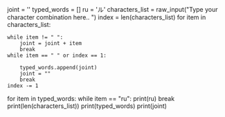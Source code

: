 joint = ''
typed_words = []
ru = 'ル'
characters_list  = raw_input("Type your character combination here.. ")
index = len(characters_list)
for item in characters_list:
 
    while item != " ":
        joint = joint + item
        break
    while item == " " or index == 1:

        typed_words.append(joint)
        joint = ""
        break
    index -= 1
   
for item in typed_words:
    while item == "ru":
        print(ru)
        break
print(len(characters_list))
print(typed_words)
print(joint)
